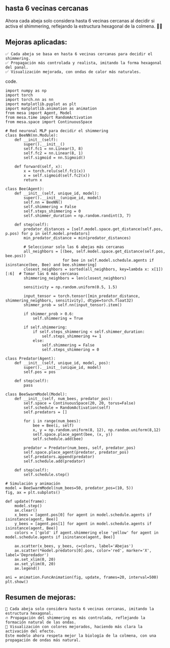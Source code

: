 ## hasta 6 vecinas cercanas

Ahora cada abeja solo considera hasta 6 vecinas cercanas al decidir si activa el shimmering, reflejando la estructura hexagonal de la colmena. 🐝🔥


## Mejoras aplicadas:

    ✅ Cada abeja se basa en hasta 6 vecinas cercanas para decidir el shimmering.
    ✅ Propagación más controlada y realista, imitando la forma hexagonal del panal.
    ✅ Visualización mejorada, con ondas de calor más naturales.




code.
    
    import numpy as np
    import torch
    import torch.nn as nn
    import matplotlib.pyplot as plt
    import matplotlib.animation as animation
    from mesa import Agent, Model
    from mesa.time import RandomActivation
    from mesa.space import ContinuousSpace
    
    # Red neuronal MLP para decidir el shimmering
    class BeeNN(nn.Module):
        def __init__(self):
            super().__init__()
            self.fc1 = nn.Linear(3, 8)
            self.fc2 = nn.Linear(8, 1)
            self.sigmoid = nn.Sigmoid()
    
        def forward(self, x):
            x = torch.relu(self.fc1(x))
            x = self.sigmoid(self.fc2(x))
            return x
    
    class Bee(Agent):
        def __init__(self, unique_id, model):
            super().__init__(unique_id, model)
            self.nn = BeeNN()
            self.shimmering = False
            self.steps_shimmering = 0
            self.shimmer_duration = np.random.randint(3, 7)
    
        def step(self):
            predator_distances = [self.model.space.get_distance(self.pos, p.pos) for p in self.model.predators]
            min_predator_distance = min(predator_distances)
    
            # Seleccionar solo las 6 abejas más cercanas
            all_neighbors = [(bee, self.model.space.get_distance(self.pos, bee.pos))
                             for bee in self.model.schedule.agents if isinstance(bee, Bee) and bee.shimmering]
            closest_neighbors = sorted(all_neighbors, key=lambda x: x[1])[:6]  # Tomar las 6 más cercanas
            shimmering_neighbors = len(closest_neighbors)
    
            sensitivity = np.random.uniform(0.5, 1.5)
    
            input_tensor = torch.tensor([min_predator_distance, shimmering_neighbors, sensitivity], dtype=torch.float32)
            shimmer_prob = self.nn(input_tensor).item()
    
            if shimmer_prob > 0.6:
                self.shimmering = True
    
            if self.shimmering:
                if self.steps_shimmering < self.shimmer_duration:
                    self.steps_shimmering += 1
                else:
                    self.shimmering = False
                    self.steps_shimmering = 0
    
    class Predator(Agent):
        def __init__(self, unique_id, model, pos):
            super().__init__(unique_id, model)
            self.pos = pos
    
        def step(self):
            pass
    
    class BeeSwarmModel(Model):
        def __init__(self, num_bees, predator_pos):
            self.space = ContinuousSpace(20, 20, torus=False)
            self.schedule = RandomActivation(self)
            self.predators = []
    
            for i in range(num_bees):
                bee = Bee(i, self)
                x, y = np.random.uniform(8, 12), np.random.uniform(8,12)
                self.space.place_agent(bee, (x, y))
                self.schedule.add(bee)
    
            predator = Predator(num_bees, self, predator_pos)
            self.space.place_agent(predator, predator_pos)
            self.predators.append(predator)
            self.schedule.add(predator)
    
        def step(self):
            self.schedule.step()
    
    # Simulación y animación
    model = BeeSwarmModel(num_bees=50, predator_pos=(10, 5))
    fig, ax = plt.subplots()
    
    def update(frame):
        model.step()
        ax.clear()
        x_bees = [agent.pos[0] for agent in model.schedule.agents if isinstance(agent, Bee)]
        y_bees = [agent.pos[1] for agent in model.schedule.agents if isinstance(agent, Bee)]
        colors = ['gold' if agent.shimmering else 'yellow' for agent in model.schedule.agents if isinstance(agent, Bee)]
        
        ax.scatter(x_bees, y_bees, c=colors, label='Abejas')
        ax.scatter(*model.predators[0].pos, color='red', marker='X', label='Depredador')
        ax.set_xlim(0, 20)
        ax.set_ylim(0, 20)
        ax.legend()
    
    ani = animation.FuncAnimation(fig, update, frames=20, interval=500)
    plt.show()


## Resumen de mejoras:

    🐝 Cada abeja solo considera hasta 6 vecinas cercanas, imitando la estructura hexagonal.
    🔥 Propagación del shimmering es más controlada, reflejando la formación natural de las ondas.
    🎨 Visualización con colores mejorados, haciendo más clara la activación del efecto.
    Este modelo ahora respeta mejor la biología de la colmena, con una propagación de ondas más natural.
      
